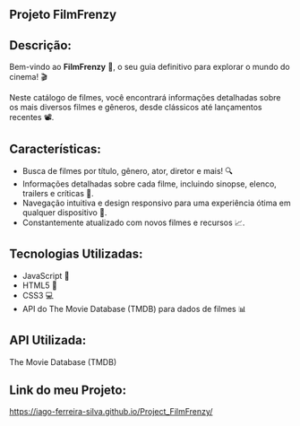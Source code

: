 ## Projeto FilmFrenzy

## Descrição:
Bem-vindo ao **FilmFrenzy** 🤩, o seu guia definitivo para explorar o mundo do cinema! 🎬

Neste catálogo de filmes, você encontrará informações detalhadas sobre os mais diversos filmes e gêneros, desde clássicos até lançamentos recentes 📽.

## Características:
- Busca de filmes por título, gênero, ator, diretor e mais! 🔍
- Informações detalhadas sobre cada filme, incluindo sinopse, elenco, trailers e críticas 🎥.
- Navegação intuitiva e design responsivo para uma experiência ótima em qualquer dispositivo 📱.
- Constantemente atualizado com novos filmes e recursos 📈.

## Tecnologias Utilizadas:
- JavaScript 📝
- HTML5 📄
- CSS3 💻
- API do The Movie Database (TMDB) para dados de filmes 📊

## API Utilizada:
The Movie Database (TMDB)

## Link do meu Projeto:
https://iago-ferreira-silva.github.io/Project_FilmFrenzy/
